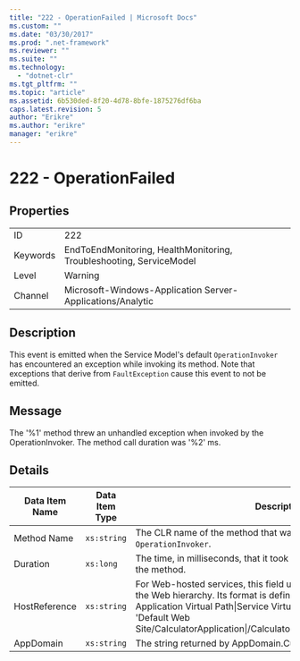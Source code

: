 ```yaml
---
title: "222 - OperationFailed | Microsoft Docs"
ms.custom: ""
ms.date: "03/30/2017"
ms.prod: ".net-framework"
ms.reviewer: ""
ms.suite: ""
ms.technology: 
  - "dotnet-clr"
ms.tgt_pltfrm: ""
ms.topic: "article"
ms.assetid: 6b530ded-8f20-4d78-8bfe-1875276df6ba
caps.latest.revision: 5
author: "Erikre"
ms.author: "erikre"
manager: "erikre"
---
```

# 222 - OperationFailed
## Properties  
  
|||  
|-|-|  
|ID|222|  
|Keywords|EndToEndMonitoring, HealthMonitoring, Troubleshooting, ServiceModel|  
|Level|Warning|  
|Channel|Microsoft-Windows-Application Server-Applications/Analytic|  
  
## Description  
 This event is emitted when the Service Model's default `OperationInvoker` has encountered an exception while invoking its method. Note that exceptions that derive from `FaultException` cause this event to not be emitted.  
  
## Message  
 The '%1' method threw an unhandled exception when invoked by the OperationInvoker. The method call duration was '%2' ms.  
  
## Details  
  
|Data Item Name|Data Item Type|Description|  
|--------------------|--------------------|-----------------|  
|Method Name|`xs:string`|The CLR name of the method that was invoked by the `OperationInvoker`.|  
|Duration|`xs:long`|The time, in milliseconds, that it took the `OperationInvoker` to invoke the method.|  
|HostReference|`xs:string`|For Web-hosted services, this field uniquely identifies the service in the Web hierarchy. Its format is defined as 'Web Site Name Application Virtual Path&#124;Service Virtual Path&#124;ServiceName'. Example: 'Default Web Site/CalculatorApplication&#124;/CalculatorService.svc&#124;CalculatorService'.|  
|AppDomain|`xs:string`|The string returned by AppDomain.CurrentDomain.FriendlyName.|